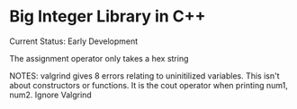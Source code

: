 # Big Integer Library in C++

Current Status: Early Development

The assignment operator only takes a hex string


NOTES: valgrind gives 8 errors relating to uninitilized variables. This isn't about constructors or functions. It is the cout operator when printing num1, num2. Ignore Valgrind
